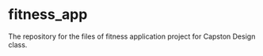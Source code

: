 # fitness_app
The repository for the files of fitness application project for Capston Design class.

